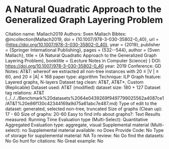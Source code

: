 # A Natural Quadratic Approach to the Generalized Graph Layering Problem

Citation name: Mallach2019
Authors: Sven Mallach
Bibtex: @incollection{Mallach2019,
doi = {10.1007/978-3-030-35802-0_40},
url = {https://doi.org/10.1007/978-3-030-35802-0_40},
year = {2019},
publisher = {Springer International Publishing},
pages = {532--544},
author = {Sven Mallach},
title = {A Natural Quadratic Approach to the Generalized Graph Layering Problem},
booktitle = {Lecture Notes in Computer Science}
}
DOI: https://doi.org/10.1007/978-3-030-35802-0_40
year: 2019
Conference: GD
Notes: AT&T: whereof we extracted all non-tree instances with 20 ≤ |V | ≤ 60, and
20 ≤ |A| ≤ 168
paper type: algorithm
Technique: ILP
Graph feature: Layered graphs, N-layers
Dataset tag clean: AT&T, AT&T*, Custom (Replicable)
Dataset used: AT&T (modified)
dataset size: 180 + 127
Dataset tag relations: AT&T (../../../Benchmark%20datasets%2064e0439269f9497799025562a4087ce1/AT&T%20e86f130c42344169a9d75a61abc7e487.md)
Type of edit to the dataset: generated, selected non-tree, truncated
Size of graphs (Clean up): 17 - 60
Size of graphs: 20-60
Easy to find info about graphs?: Text
Results measured: Running Time
Evaluation type (Multi-Select): Quantitative Aggregated
Evaluation type: aggregate, visual
Supplemental material (Multi-select): no
Supplemental material available: no
Does Provide Code: No
Type of storage for supplemental material: NA
To review: No
Go find the datasets: No
Go hunt for citations: No
Great example: No